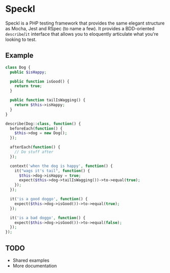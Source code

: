 # Speckl

Speckl is a PHP testing framework that provides the same elegant structure as Mocha, Jest and RSpec (to name a few). It provides a BDD-oriented `describe`/`it` interface that allows you to eloquently articulate what you're looking to test. 

## Example

```php
class Dog {
  public $isHappy;

  public function isGood() {
    return true;
  }

  public function tailIsWagging() {
    return $this->isHappy;
  }
}

describe(Dog::class, function() {
  beforeEach(function() {
    $this->dog = new Dog();
  });

  afterEach(function() {
    // Do stuff after
  });

  context('when the dog is happy', function() {
    it("wags it's tail", function() {
      $this->dog->isHappy = true;
      expect($this->dog->tailIsWagging())->to->equal(true);
    });
  });

  it('is a good doggo', function() {
    expect($this->dog->isGood())->to->equal(true);
  });

  it('is a bad doggo', function() {
    expect($this->dog->isGood())->to->equal(false);
  });
});
```

## TODO

* Shared examples
* More documentation
